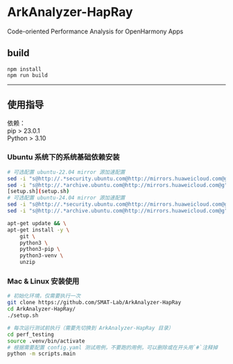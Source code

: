 # ArkAnalyzer-HapRay
Code-oriented Performance Analysis for OpenHarmony Apps

## build

```
npm install
npm run build
```

----

## 使用指导


依赖：  
pip > 23.0.1  
Python > 3.10


### Ubuntu 系统下的系统基础依赖安装

```bash
# 可选配置 ubuntu-22.04 mirror 源加速配置
sed -i "s@http://.*security.ubuntu.com@http://mirrors.huaweicloud.com@g" /etc/apt/sources.list
sed -i "s@http://.*archive.ubuntu.com@http://mirrors.huaweicloud.com@g" /etc/apt/sources.list
[setup.sh](setup.sh)
# 可选配置 ubuntu-24.04 mirror 源加速配置
sed -i "s@http://.*security.ubuntu.com@http://mirrors.huaweicloud.com@g" /etc/apt/sources.list.d/ubuntu.sources
sed -i "s@http://.*archive.ubuntu.com@http://mirrors.huaweicloud.com@g" /etc/apt/sources.list.d/ubuntu.sources

apt-get update && \
apt-get install -y \
    git \
    python3 \
    python3-pip \
    python3-venv \
    unzip
```

### Mac & Linux 安装使用

```bash
# 初始化环境，仅需要执行一次
git clone https://github.com/SMAT-Lab/ArkAnalyzer-HapRay
cd ArkAnalyzer-HapRay/
./setup.sh

# 每次运行测试前执行（需要先切换到 ArkAnalyzer-HapRay 目录）
cd perf_testing
source .venv/bin/activate
# 根据需要配置 config.yaml 测试用例，不要跑的用例，可以删除或在开头用`#`注释掉
python -m scripts.main
```
